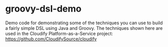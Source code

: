 groovy-dsl-demo
===============

Demo code for demonstrating some of the techniques you can use to build a fairly simple DSL using Java and Groovy.
The techniques shown here are used in the Cloudify Platform-as-a-Service project: https://github.com/CloudifySource/cloudify


